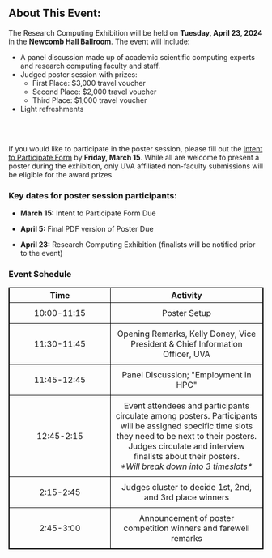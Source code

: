 <img class="card-img-top" src="/images/RC_posters_image.png" alt="" style="float: right;">

## About This Event:
The Research Computing Exhibition will be held on <strong>Tuesday, April 23, 2024</strong> in the <strong>Newcomb Hall Ballroom</strong>. The event will include:
<ul>
  <li>A panel discussion made up of academic scientific computing experts and research computing faculty and staff.
  <li>Judged poster session with prizes:
  <ul>
    <li>First Place: $3,000 travel voucher
    <li>Second Place: $2,000 travel voucher
    <li>Third Place: $1,000 travel voucher
  </ul>
  <li>Light refreshments
</ul>

<br><br>

If you would like to participate in the poster session, please fill out the <a href="https://forms.office.com/r/6qaztRZTbD">Intent to Participate Form</a> by <strong>Friday, March 15</strong>. While all are welcome to present a poster during the exhibition, only UVA affiliated non-faculty submissions will be eligible for the award prizes.



### Key dates for poster session participants:


* <strong>March 15:</strong> Intent to Participate Form Due

* <strong>April 5:</strong> Final PDF version of Poster Due

* <strong>April 23:</strong> Research Computing Exhibition (finalists will be notified prior to the event)

### Event Schedule
<style>
  table {
    border-collapse: collapse;
  }
  table, th, td {
    border: 1px solid black;
    text-align: Center;
  }
  .no-wrap {
    white-space: nowrap;
  }
  td {
    padding: 10px;
  }
</style>

<table>
  <colgroup>
    <col style="width: 200px;">
    <col style="width: auto;"> <!-- This sets the rest of the columns to take the remaining space -->
  </colgroup>
  <tr>
    <th>Time</th>
    <th>Activity</th>
  </tr>
  <tr>
    <td class="no-wrap">10:00-11:15</td>
    <td> Poster Setup</td>
  </tr>
  <tr>
    <td class="no-wrap">11:30-11:45</td>
    <td> Opening Remarks, Kelly Doney, Vice President & Chief Information Officer, UVA</td>
  </tr>
  <tr>
    <td class="no-wrap">11:45-12:45</td>
    <td> Panel Discussion; "Employment in HPC"</td>
  </tr>
  <tr>
    <td class="no-wrap">12:45-2:15</td>
    <td> Event attendees and participants circulate among posters. Participants will be assigned specific time slots they need to be next to their posters. Judges circulate and interview finalists about their posters.<br><em>*Will break down into 3 timeslots*</em></td>
  </tr>
  <tr>
    <td class="no-wrap">2:15-2:45</td>
    <td> Judges cluster to decide 1st, 2nd, and 3rd place winners</td>
  </tr>
  <tr>
    <td class="no-wrap">2:45-3:00</td>
    <td>Announcement of poster competition winners and farewell remarks</td>
  </tr>
</table>

<br>

